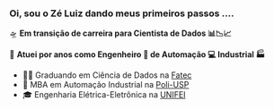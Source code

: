 ### Oi, sou o Zé Luiz dando meus primeiros passos ....

🛸 **Em transição de carreira para Cientista de Dados 📊📉📈**

🎥 **Atuei por anos como Engenheiro 🤖 de Automação 💻 Industrial 🏭** 
- 👨‍🎓 Graduando em Ciência de Dados na [Fatec](https://www.fatecjd.edu.br/portal/)
- 🚀 MBA em Automação Industrial na [Poli-USP](https://pecepoli.com.br/mba/automacao-industrial-mba-poli-usp/)
- 🎓 Engenharia Elétrica-Eletrônica na [UNIFEI](https://unifei.edu.br/)
